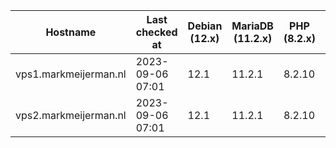 | Hostname              | Last checked at  | Debian (12.x) | MariaDB (11.2.x) | PHP (8.2.x) | Nginx (1.25.x) | Composer (2.5.x) | RabbitMQ (3.12.x) | Erlang (26) |
|-----------------------|------------------|---------------|------------------|-------------|----------------|------------------|-------------------|-------------|
| vps1.markmeijerman.nl | 2023-09-06 07:01 | 12.1 | 11.2.1 | 8.2.10 | 1.24.0 | 2.6.2 |  |  |
| vps2.markmeijerman.nl | 2023-09-06 07:01 | 12.1 | 11.2.1 | 8.2.10 | 1.24.0 | 2.6.2 |  |  |

